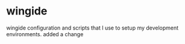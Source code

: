 wingide
=======

wingide configuration and scripts that I use to setup my development environments.
added a change 
